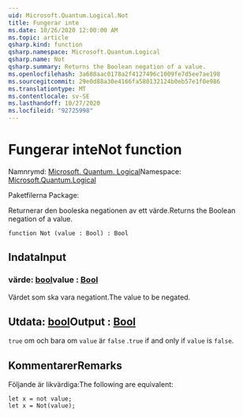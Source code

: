 ```yaml
---
uid: Microsoft.Quantum.Logical.Not
title: Fungerar inte
ms.date: 10/26/2020 12:00:00 AM
ms.topic: article
qsharp.kind: function
qsharp.namespace: Microsoft.Quantum.Logical
qsharp.name: Not
qsharp.summary: Returns the Boolean negation of a value.
ms.openlocfilehash: 3a688aac0178a2f4127496c1009fe7d5ee7ae198
ms.sourcegitcommit: 29e0d88a30e4166fa580132124b0eb57e1f0e986
ms.translationtype: MT
ms.contentlocale: sv-SE
ms.lasthandoff: 10/27/2020
ms.locfileid: "92725998"
---
```

# <a name="not-function"></a><span data-ttu-id="a8088-102">Fungerar inte</span><span class="sxs-lookup"><span data-stu-id="a8088-102">Not function</span></span>

<span data-ttu-id="a8088-103">Namnrymd: [Microsoft. Quantum. Logical](xref:Microsoft.Quantum.Logical)</span><span class="sxs-lookup"><span data-stu-id="a8088-103">Namespace: [Microsoft.Quantum.Logical](xref:Microsoft.Quantum.Logical)</span></span>

<span data-ttu-id="a8088-104">Paketfilerna [](https://nuget.org/packages/)</span><span class="sxs-lookup"><span data-stu-id="a8088-104">Package: [](https://nuget.org/packages/)</span></span>


<span data-ttu-id="a8088-105">Returnerar den booleska negationen av ett värde.</span><span class="sxs-lookup"><span data-stu-id="a8088-105">Returns the Boolean negation of a value.</span></span>

```qsharp
function Not (value : Bool) : Bool
```


## <a name="input"></a><span data-ttu-id="a8088-106">Indata</span><span class="sxs-lookup"><span data-stu-id="a8088-106">Input</span></span>

### <a name="value--bool"></a><span data-ttu-id="a8088-107">värde: [bool](xref:microsoft.quantum.lang-ref.bool)</span><span class="sxs-lookup"><span data-stu-id="a8088-107">value : [Bool](xref:microsoft.quantum.lang-ref.bool)</span></span>

<span data-ttu-id="a8088-108">Värdet som ska vara negationt.</span><span class="sxs-lookup"><span data-stu-id="a8088-108">The value to be negated.</span></span>



## <a name="output--bool"></a><span data-ttu-id="a8088-109">Utdata: [bool](xref:microsoft.quantum.lang-ref.bool)</span><span class="sxs-lookup"><span data-stu-id="a8088-109">Output : [Bool](xref:microsoft.quantum.lang-ref.bool)</span></span>

<span data-ttu-id="a8088-110">`true` om och bara om `value` är `false` .</span><span class="sxs-lookup"><span data-stu-id="a8088-110">`true` if and only if `value` is `false`.</span></span>

## <a name="remarks"></a><span data-ttu-id="a8088-111">Kommentarer</span><span class="sxs-lookup"><span data-stu-id="a8088-111">Remarks</span></span>

<span data-ttu-id="a8088-112">Följande är likvärdiga:</span><span class="sxs-lookup"><span data-stu-id="a8088-112">The following are equivalent:</span></span>

```Q#
let x = not value;
let x = Not(value);
```